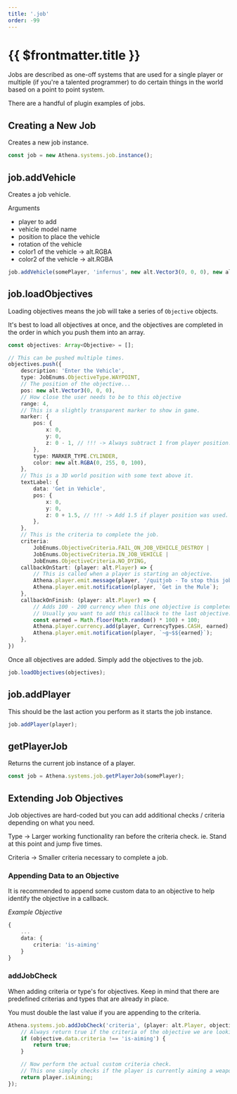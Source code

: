 ```yaml
---
title: '.job'
order: -99
---
```


# {{ $frontmatter.title }}

Jobs are described as one-off systems that are used for a single player or multiple (if you're a talented programmer) to do certain things in the world based on a point to point system.

There are a handful of plugin examples of jobs.

## Creating a New Job

Creates a new job instance.

```ts
const job = new Athena.systems.job.instance();
```

## job.addVehicle

Creates a job vehicle.

Arguments

* player to add
* vehicle model name
* position to place the vehicle
* rotation of the vehicle
* color1 of the vehicle -> alt.RGBA
* color2 of the vehicle -> alt.RGBA

```ts
job.addVehicle(somePlayer, 'infernus', new alt.Vector3(0, 0, 0), new alt.Vector3(0, 0, 0), new alt.RGBA(0, 0, 0, 0), new alt.RGBA(0, 0, 0, 0));
```

## job.loadObjectives

Loading objectives means the job will take a series of `Objective` objects.

It's best to load all objectives at once, and the objectives are completed in the order in which you push them into an array.

```ts
const objectives: Array<Objective> = [];

// This can be pushed multiple times.
objectives.push({
    description: 'Enter the Vehicle',
    type: JobEnums.ObjectiveType.WAYPOINT,
    // The position of the objective...
    pos: new alt.Vector3(0, 0, 0),
    // How close the user needs to be to this objective
    range: 4,
    // This is a slightly transparent marker to show in game.
    marker: {
        pos: {
            x: 0,
            y: 0,
            z: 0 - 1, // !!! -> Always subtract 1 from player position.
        },
        type: MARKER_TYPE.CYLINDER,
        color: new alt.RGBA(0, 255, 0, 100),
    },
    // This is a 3D world position with some text above it.
    textLabel: {
        data: 'Get in Vehicle',
        pos: {
            x: 0,
            y: 0,
            z: 0 + 1.5, // !!! -> Add 1.5 if player position was used.
        },
    },
    // This is the criteria to complete the job.
    criteria:
        JobEnums.ObjectiveCriteria.FAIL_ON_JOB_VEHICLE_DESTROY |
        JobEnums.ObjectiveCriteria.IN_JOB_VEHICLE |
        JobEnums.ObjectiveCriteria.NO_DYING,
    callbackOnStart: (player: alt.Player) => {
        // This is called when a player is starting an objective.
        Athena.player.emit.message(player, '/quitjob - To stop this job.');
        Athena.player.emit.notification(player, `Get in the Mule`);
    },
    callbackOnFinish: (player: alt.Player) => {
        // Adds 100 - 200 currency when this one objective is completed.
        // Usually you want to add this callback to the last objective.
        const earned = Math.floor(Math.random() * 100) + 100;
        Athena.player.currency.add(player, CurrencyTypes.CASH, earned);
        Athena.player.emit.notification(player, `~g~$${earned}`);
    },
})
```

Once all objectives are added. Simply add the objectives to the job.

```ts
job.loadObjectives(objectives);
```

## job.addPlayer

This should be the last action you perform as it starts the job instance.

```ts
job.addPlayer(player);
```  

## getPlayerJob

Returns the current job instance of a player.

```ts
const job = Athena.systems.job.getPlayerJob(somePlayer);
```

## Extending Job Objectives

Job objectives are hard-coded but you can add additional checks / criteria depending on what you need.

Type -> Larger working functionality ran before the criteria check. ie. Stand at this point and jump five times.

Criteria -> Smaller criteria necessary to complete a job.

### Appending Data to an Objective

It is recommended to append some custom data to an objective to help identify the objective in a callback.

_Example Objective_

```ts
{
    ...
    data: {
        criteria: 'is-aiming'
    }
}
```

### addJobCheck

When adding criteria or type's for objectives. Keep in mind that there are predefined criterias and types that are already in place.

You must double the last value if you are appending to the criteria.

```ts
Athena.systems.job.addJobCheck('criteria', (player: alt.Player, objective: Objective) => {
    // Always return true if the criteria of the objective we are looking for does not match.
    if (objective.data.criteria !== 'is-aiming') {
        return true;
    }

    // Now perform the actual custom criteria check.
    // This one simply checks if the player is currently aiming a weapon.
    return player.isAiming;
});
```